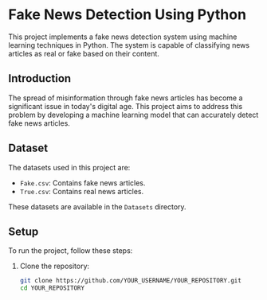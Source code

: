 # Fake News Detection Using Python

This project implements a fake news detection system using machine learning techniques in Python. The system is capable of classifying news articles as real or fake based on their content.

## Introduction

The spread of misinformation through fake news articles has become a significant issue in today's digital age. This project aims to address this problem by developing a machine learning model that can accurately detect fake news articles.

## Dataset

The datasets used in this project are:

- `Fake.csv`: Contains fake news articles.
- `True.csv`: Contains real news articles.

These datasets are available in the `Datasets` directory.

## Setup

To run the project, follow these steps:

1. Clone the repository:
   ```sh
   git clone https://github.com/YOUR_USERNAME/YOUR_REPOSITORY.git
   cd YOUR_REPOSITORY
